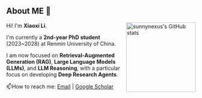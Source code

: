 ## About ME 👋

<img align="right" src="https://github-readme-stats-one-bice.vercel.app/api?username=sunnynexus&show_icons=true&include_all_commits=true&role=OWNER,ORGANIZATION_MEMBER&count_private=true&show_icons=true&theme=tokyonight" alt="sunnynexus's GitHub stats" height="185px" /> 

Hi! I'm **Xiaoxi Li**.

I'm currently a **2nd-year PhD student** (2023~2028) at Renmin University of China.

I am now focused on **Retrieval-Augmented Generation (RAG)**, **Large Language Models (LLMs)**, and **LLM Reasoning**, with a particular focus on developing **Deep Research Agents**.

📫How to reach me: [Email](mailto:xiaoxi_li@ruc.edu.cn) | [Google Scholar](https://scholar.google.com/citations?user=XDljV4YAAAAJ)

